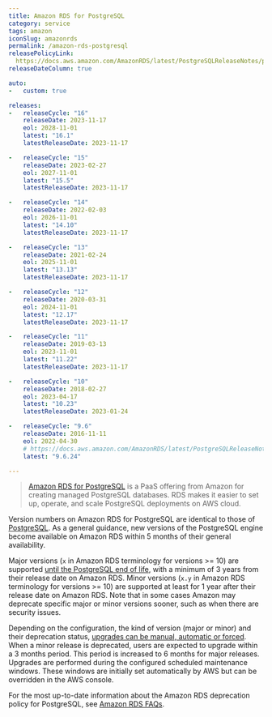 ```yaml
---
title: Amazon RDS for PostgreSQL
category: service
tags: amazon
iconSlug: amazonrds
permalink: /amazon-rds-postgresql
releasePolicyLink:
  https://docs.aws.amazon.com/AmazonRDS/latest/PostgreSQLReleaseNotes/postgresql-release-calendar.html
releaseDateColumn: true

auto:
-   custom: true

releases:
-   releaseCycle: "16"
    releaseDate: 2023-11-17
    eol: 2028-11-01
    latest: "16.1"
    latestReleaseDate: 2023-11-17

-   releaseCycle: "15"
    releaseDate: 2023-02-27
    eol: 2027-11-01
    latest: "15.5"
    latestReleaseDate: 2023-11-17

-   releaseCycle: "14"
    releaseDate: 2022-02-03
    eol: 2026-11-01
    latest: "14.10"
    latestReleaseDate: 2023-11-17

-   releaseCycle: "13"
    releaseDate: 2021-02-24
    eol: 2025-11-01
    latest: "13.13"
    latestReleaseDate: 2023-11-17

-   releaseCycle: "12"
    releaseDate: 2020-03-31
    eol: 2024-11-01
    latest: "12.17"
    latestReleaseDate: 2023-11-17

-   releaseCycle: "11"
    releaseDate: 2019-03-13
    eol: 2023-11-01
    latest: "11.22"
    latestReleaseDate: 2023-11-17

-   releaseCycle: "10"
    releaseDate: 2018-02-27
    eol: 2023-04-17
    latest: "10.23"
    latestReleaseDate: 2023-01-24

-   releaseCycle: "9.6"
    releaseDate: 2016-11-11
    eol: 2022-04-30
    # https://docs.aws.amazon.com/AmazonRDS/latest/PostgreSQLReleaseNotes/postgresql-versions.html#postgresql-versions-version96
    latest: "9.6.24"

---
```


> [Amazon RDS for PostgreSQL](https://aws.amazon.com/rds/postgresql) is a PaaS offering from Amazon
> for creating managed PostgreSQL databases. RDS makes it easier to set up, operate, and scale
> PostgreSQL deployments on AWS cloud.

Version numbers on Amazon RDS for PostgreSQL are identical to those of [PostgreSQL](/postgresql).
As a general guidance, new versions of the PostgreSQL engine become available on Amazon RDS within 5
months of their general availability.

Major versions (`x` in Amazon RDS terminology for versions >= 10) are supported
[until the PostgreSQL end of life](/postgresql), with a minimum of 3 years from their release date
on Amazon RDS. Minor versions (`x.y` in Amazon RDS terminology for versions >= 10) are supported at
least for 1 year after their release date on Amazon RDS. Note that in some cases Amazon may
deprecate specific major or minor versions sooner, such as when there are security issues.

Depending on the configuration, the kind of version (major or minor) and their deprecation status,
[upgrades can be manual, automatic or forced](https://aws.amazon.com/rds/faqs/#How_do_I_control_if_and_when_the_engine_version_of_my_DB_instance_is_upgraded_to_new_supported_versions.3F).
When a minor release is deprecated, users are expected to upgrade within a 3 months period. This
period is increased to 6 months for major releases. Upgrades are performed during the configured
scheduled maintenance windows. These windows are initially set automatically by AWS but can be
overridden in the AWS console.

For the most up-to-date information about the Amazon RDS deprecation policy for PostgreSQL, see
[Amazon RDS FAQs](http://aws.amazon.com/rds/faqs/).
